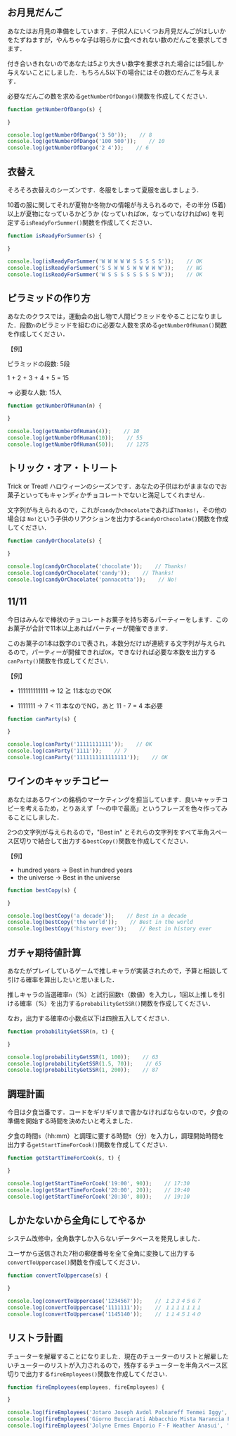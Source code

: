 ## お月見だんご

あなたはお月見の準備をしています．子供2人にいくつお月見だんごがほしいかをたずねますが，やんちゃな子は明らかに食べきれない数のだんごを要求してきます．

付き合いきれないのであなたは5より大きい数字を要求された場合には5個しか与えないことにしました．もちろん5以下の場合にはその数のだんごを与えます．

必要なだんごの数を求める`getNumberOfDango()`関数を作成してください．

```js
function getNumberOfDango(s) {

}

console.log(getNumberOfDango('3 50'));    // 8
console.log(getNumberOfDango('100 500'));    // 10
console.log(getNumberOfDango('2 4'));    // 6
```


## 衣替え

そろそろ衣替えのシーズンです．冬服をしまって夏服を出しましょう．

10着の服に関してそれが夏物か冬物かの情報が与えられるので，その半分 (5着) 以上が夏物になっているかどうか (なっていれば`OK`，なっていなければ`NG`) を判定する`isReadyForSummer()`関数を作成してください．

```js
function isReadyForSummer(s) {

}

console.log(isReadyForSummer('W W W W W S S S S S'));    // OK
console.log(isReadyForSummer('S S W W S W W W W W'));    // NG
console.log(isReadyForSummer('W S S S S S S S S W'));    // OK
```


## ピラミッドの作り方

あなたのクラスでは，運動会の出し物で人間ピラミッドをやることになりました．段数`n`のピラミッドを組むのに必要な人数を求める`getNumberOfHuman()`関数を作成してください．

【例】

ピラミッドの段数: 5段

1 + 2 + 3 + 4 + 5 = 15

→ 必要な人数: 15人

```js
function getNumberOfHuman(n) {

}

console.log(getNumberOfHuman(4));    // 10
console.log(getNumberOfHuman(10));    // 55
console.log(getNumberOfHuman(50));    // 1275
```


## トリック・オア・トリート

Trick or Treat! ハロウィーンのシーズンです．あなたの子供はわがままなのでお菓子といってもキャンディかチョコレートでないと満足してくれません．

文字列が与えられるので，これが`candy`か`chocolate`であれば`Thanks!`，その他の場合は `No!`という子供のリアクションを出力する`candyOrChocolate()`関数を作成してください．

```js
function candyOrChocolate(s) {

}

console.log(candyOrChocolate('chocolate'));    // Thanks!
console.log(candyOrChocolate('candy'));    // Thanks!
console.log(candyOrChocolate('pannacotta'));    // No!
```



## 11/11

今日はみんなで棒状のチョコレートお菓子を持ち寄るパーティーをします．このお菓子が合計で11本以上あればパーティーが開催できます．

このお菓子の1本は数字の`1`で表され，本数分だけ`1`が連続する文字列が与えられるので，パーティーが開催できれば`OK`，できなければ必要な本数を出力する`canParty()`関数を作成してください．

【例】

- 111111111111 → 12 ≧ 11本なのでOK

- 1111111 → 7 < 11 本なのでNG，あと 11 - 7 = 4 本必要

```js
function canParty(s) {

}

console.log(canParty('11111111111'));    // OK
console.log(canParty('1111'));    // 7
console.log(canParty('1111111111111111'));    // OK
```



## ワインのキャッチコピー

あなたはあるワインの銘柄のマーケティングを担当しています．良いキャッチコピーを考えるため，とりあえず「〜の中で最高」というフレーズを色々作ってみることにしました．

2つの文字列が与えられるので，"Best in" とそれらの文字列をすべて半角スペース区切りで結合して出力する`bestCopy()`関数を作成してください．

【例】

- hundred years → Best in hundred years
- the universe → Best in the universe

```js
function bestCopy(s) {

}

console.log(bestCopy('a decade'));    // Best in a decade
console.log(bestCopy('the world'));    // Best in the world
console.log(bestCopy('history ever'));    // Best in history ever
```


## ガチャ期待値計算

あなたがプレイしているゲームで推しキャラが実装されたので，予算と相談して引ける確率を算出したいと思いました．

推しキャラの当選確率`n`（%）と試行回数`t`（数値）を入力し，1回以上推しを引ける確率（%）を出力する`probabilityGetSSR()`関数を作成してください．

なお，出力する確率の小数点以下は四捨五入してください．

```js
function probabilityGetSSR(n, t) {

}

console.log(probabilityGetSSR(1, 100));    // 63
console.log(probabilityGetSSR(1.5, 70));    // 65
console.log(probabilityGetSSR(1, 200));    // 87
```


## 調理計画

今日は夕食当番です．コードをギリギリまで書かなければならないので，夕食の準備を開始する時間を決めたいと考えました．

夕食の時間`s`（hh:mm）と調理に要する時間`t`（分）を入力し，調理開始時間を出力する`getStartTimeForCook()`関数を作成してください．

```js
function getStartTimeForCook(s, t) {

}

console.log(getStartTimeForCook('19:00', 90));    // 17:30
console.log(getStartTimeForCook('20:00', 20));    // 19:40
console.log(getStartTimeForCook('20:30', 80));    // 19:10
```


## しかたないから全角にしてやるか

システム改修中，全角数字しか入らないデータベースを発見しました．

ユーザから送信された7桁の郵便番号を全て全角に変換して出力する`convertToUppercase()`関数を作成してください．

```js
function convertToUppercase(s) {

}

console.log(convertToUppercase('1234567'));    // １２３４５６７
console.log(convertToUppercase('1111111'));    // １１１１１１１
console.log(convertToUppercase('1145140'));    // １１４５１４０
```


## リストラ計画

チューターを解雇することになりました．現在のチューターのリストと解雇したいチューターのリストが入力されるので，残存するチューターを半角スペース区切りで出力する`fireEmployees()`関数を作成してください．

```js
function fireEmployees(employees, fireEmployees) {

}

console.log(fireEmployees('Jotaro Joseph Avdol Polnareff Tenmei Iggy', 'Avdol Tenmei Iggy'));    // Jotaro Joseph Polnareff
console.log(fireEmployees('Giorno Bucciarati Abbacchio Mista Narancia Fugo Trish', 'Bucciarati Abbacchio Narancia'));    // Giorno Mista Fugo Trish
console.log(fireEmployees('Jolyne Ermes Emporio F・F Weather Anasui', 'Jolyne Ermes F・F Weather Anasui'));    // Emporio
```
